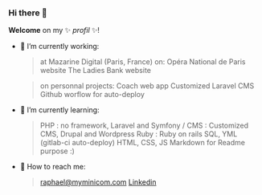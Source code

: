 ### Hi there 👋

**Welcome** on my ✨ _profil_ ✨!

- 🔭 I’m currently working: 
  > at Mazarine Digital (Paris, France) on:
    > Opéra National de Paris website
    > The Ladies Bank website
 
  > on personnal projects:
    > Coach web app
    > Customized Laravel CMS
    > Github worflow for auto-deploy
  
- 🌱 I’m currently learning:
  > PHP : no framework, Laravel and Symfony / CMS : Customized CMS, Drupal and Wordpress
  > Ruby : Ruby on rails
  > SQL, YML (gitlab-ci auto-deploy)
  > HTML, CSS, JS
  > Markdown for Readme purpose :)

- 💬 How to reach me: 
  > [raphael@myminicom.com](mailto:raphael@myminicom.com)
  > [Linkedin](https://www.linkedin.com/in/r-kalinowski/)

